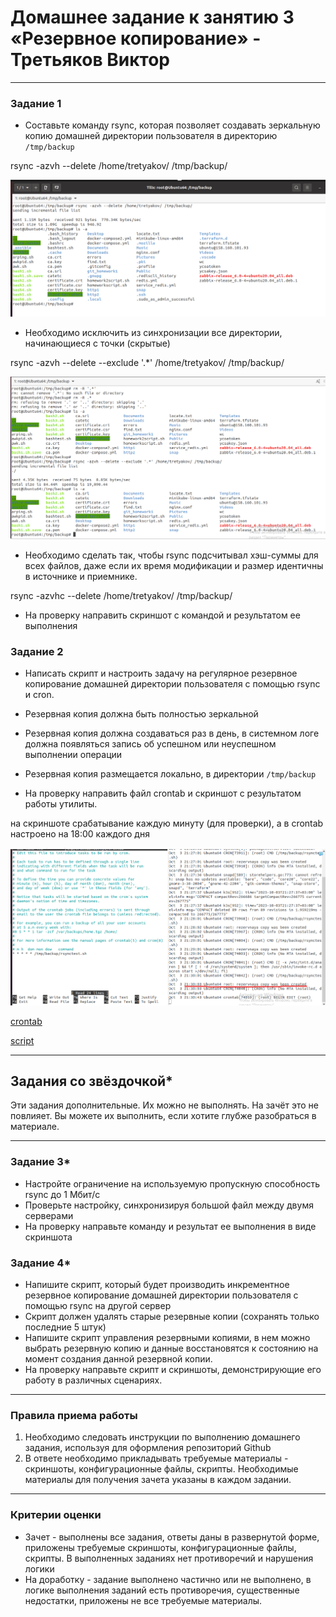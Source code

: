 # Домашнее задание к занятию 3 «Резервное копирование» - Третьяков Виктор

------



### Задание 1
- Составьте команду rsync, которая позволяет создавать зеркальную копию домашней директории пользователя в директорию `/tmp/backup`

rsync -azvh --delete /home/tretyakov/ /tmp/backup/

![задание_1](/sflt/rsync/task1_1.png)

- Необходимо исключить из синхронизации все директории, начинающиеся с точки (скрытые)

rsync -azvh --delete --exclude '.*' /home/tretyakov/ /tmp/backup/

![задание_1.2](/sflt/rsync/task1_2.png)

- Необходимо сделать так, чтобы rsync подсчитывал хэш-суммы для всех файлов, даже если их время модификации и размер идентичны в источнике и приемнике.

rsync -azvhc --delete /home/tretyakov/ /tmp/backup/

- На проверку направить скриншот с командой и результатом ее выполнения



### Задание 2
- Написать скрипт и настроить задачу на регулярное резервное копирование домашней директории пользователя с помощью rsync и cron.

- Резервная копия должна быть полностью зеркальной

- Резервная копия должна создаваться раз в день, в системном логе должна появляться запись об успешном или неуспешном выполнении операции

- Резервная копия размещается локально, в директории `/tmp/backup`

- На проверку направить файл crontab и скриншот с результатом работы утилиты.

на скриншоте срабатывание каждую минуту (для проверки), а в crontab настроено на 18:00 каждого дня

![задание_2](/sflt/rsync/task2.png)

[crontab](/sflt/rsync/crontab)

[script](/sflt/rsync/rsynctest.sh)

---

## Задания со звёздочкой*
Эти задания дополнительные. Их можно не выполнять. На зачёт это не повлияет. Вы можете их выполнить, если хотите глубже разобраться в материале.

---

### Задание 3*
- Настройте ограничение на используемую пропускную способность rsync до 1 Мбит/c
- Проверьте настройку, синхронизируя большой файл между двумя серверами
- На проверку направьте команду и результат ее выполнения в виде скриншота


### Задание 4*
- Напишите скрипт, который будет производить инкрементное резервное копирование домашней директории пользователя с помощью rsync на другой сервер
- Скрипт должен удалять старые резервные копии (сохранять только последние 5 штук)
- Напишите скрипт управления резервными копиями, в нем можно выбрать резервную копию и данные восстановятся к состоянию на момент создания данной резервной копии.
- На проверку направьте скрипт и скриншоты, демонстрирующие его работу в различных сценариях.

------

### Правила приема работы

1. Необходимо следовать инструкции по выполнению домашнего задания, используя для оформления репозиторий Github
2. В ответе необходимо прикладывать требуемые материалы - скриншоты, конфигурационные файлы, скрипты. Необходимые материалы для получения зачета указаны в каждом задании.


------

### Критерии оценки

- Зачет - выполнены все задания, ответы даны в развернутой форме, приложены требуемые скриншоты, конфигурационные файлы, скрипты. В выполненных заданиях нет противоречий и нарушения логики
- На доработку - задание выполнено частично или не выполнено, в логике выполнения заданий есть противоречия, существенные недостатки, приложены не все требуемые материалы.



